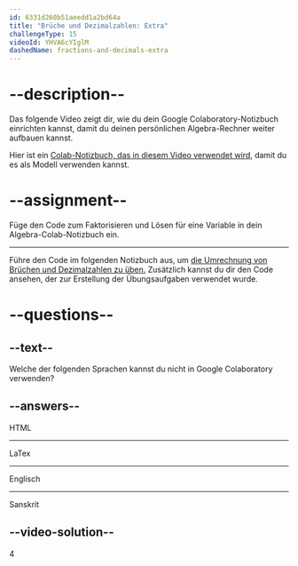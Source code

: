 ```yaml
---
id: 6331d260b51aeedd1a2bd64a
title: "Brüche und Dezimalzahlen: Extra"
challengeType: 15
videoId: YHVA6cYIglM
dashedName: fractions-and-decimals-extra
---
```


# --description--

Das folgende Video zeigt dir, wie du dein Google Colaboratory-Notizbuch einrichten kannst, damit du deinen persönlichen Algebra-Rechner weiter aufbauen kannst.

Hier ist ein <a href="https://colab.research.google.com/drive/1a_RtRtVfeO0m2528T4V-bCXozWf3HpM7?usp=sharing" target="_blank" rel="noopener noreferrer nofollow">Colab-Notizbuch, das in diesem Video verwendet wird</a>, damit du es als Modell verwenden kannst.

# --assignment--

Füge den Code zum Faktorisieren und Lösen für eine Variable in dein Algebra-Colab-Notizbuch ein.

---

Führe den Code im folgenden Notizbuch aus, um <a href="https://colab.research.google.com/drive/1qON4GYbMkaZJA7MYd7-RcDROOkuuBJg9?usp=sharing" target="_blank" rel="noopener noreferrer nofollow">die Umrechnung von Brüchen und Dezimalzahlen zu üben.</a> Zusätzlich kannst du dir den Code ansehen, der zur Erstellung der Übungsaufgaben verwendet wurde.

# --questions--

## --text--

Welche der folgenden Sprachen kannst du nicht in Google Colaboratory verwenden?

## --answers--

HTML

---

LaTex

---

Englisch

---

Sanskrit

## --video-solution--

4
